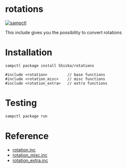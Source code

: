 # rotations

[![sampctl](https://shields.southcla.ws/badge/sampctl-rotations-2f2f2f.svg?style=for-the-badge)](https://github.com/Shiska/rotations)

This include gives you the possibility to convert rotations

# Installation

```bash
sampctl package install Shiska/rotations
```

```pawn
#include <rotation>         // base functions
#include <rotation_misc>    // misc functions
#include <rotation_extra>   // extra functions
```

# Testing

```bash
sampctl package run
```

# Reference

* [rotation.inc](https://shiska.github.io/rotations/report/rotation.xml)
* [rotation_misc.inc](https://shiska.github.io/rotations/report/rotation_misc.xml)
* [rotation_extra.inc](https://shiska.github.io/rotations/report/rotation_extra.xml)